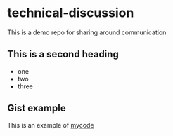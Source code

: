 # technical-discussion
This is a demo repo for sharing around communication

## This is a second heading
- one
- two
- three

## Gist example
This is an example of [mycode](https://gist.github.com/geekasah/f8162416d58a7a8cda44fa44d65b144b)
